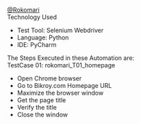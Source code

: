[@Rokomari](https://www.rokomari.com/book) <br>
Technology Used
<ul> 
<li>Test Tool: Selenium Webdriver</li>
<li>Language: Python</li>
<li>IDE: PyCharm</li>
</ul>
The Steps Executed in these Automation are: <br>
TestCase 01: rokomari_T01_homepage
<ul>
  <li>Open Chrome browser</li>
  <li>Go to Bikroy.com Homepage URL</li>
  <li>Maximize the browser window</li>
  <li>Get the page title</li>
  <li>Verify the title</li>
  <li>Close the window</li>
 </ul>
